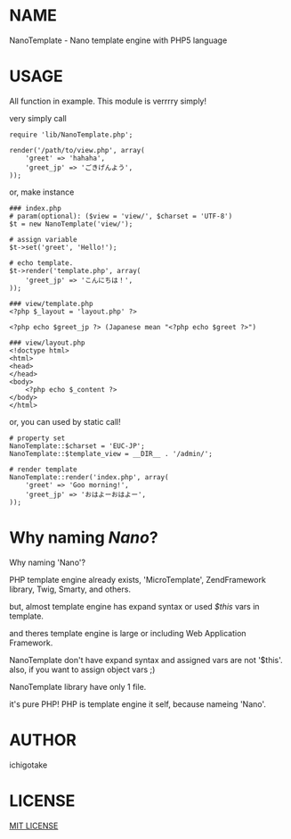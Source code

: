 # NAME

NanoTemplate - Nano template engine with PHP5 language

# USAGE

All function in example. This module is verrrry simply!

very simply call

    require 'lib/NanoTemplate.php';

    render('/path/to/view.php', array(
        'greet' => 'hahaha',
        'greet_jp' => 'ごきげんよう',
    ));

or, make instance

    ### index.php
    # param(optional): ($view = 'view/', $charset = 'UTF-8')
    $t = new NanoTemplate('view/');

    # assign variable
    $t->set('greet', 'Hello!');

    # echo template.
    $t->render('template.php', array(
        'greet_jp' => 'こんにちは！',
    ));

    ### view/template.php
    <?php $_layout = 'layout.php' ?>
    
    <?php echo $greet_jp ?> (Japanese mean "<?php echo $greet ?>")

    ### view/layout.php
    <!doctype html>
    <html>
    <head>
    </head>
    <body>
        <?php echo $_content ?>
    </body>
    </html>

or, you can used by static call!

    # property set
    NanoTemplate::$charset = 'EUC-JP';
    NanoTemplate::$template_view = __DIR__ . '/admin/';

    # render template
    NanoTemplate::render('index.php', array(
        'greet' => 'Goo morning!',
        'greet_jp' => 'おはよーおはよー',
    ));

# Why naming *Nano*?

Why naming 'Nano'?

PHP template engine already exists, 'MicroTemplate', ZendFramework library, Twig, Smarty, and others.

but, almost template engine has expand syntax or used *$this* vars in template.

and theres template engine is large or including Web Application Framework.

NanoTemplate don't have expand syntax and assigned vars are not '$this'. also, if you want to assign object vars ;)

NanoTemplate library have only 1 file.

it's pure PHP! PHP is template engine it self, because nameing 'Nano'.

# AUTHOR

ichigotake

# LICENSE

[MIT LICENSE](http://opensource.org/licenses/MIT)

